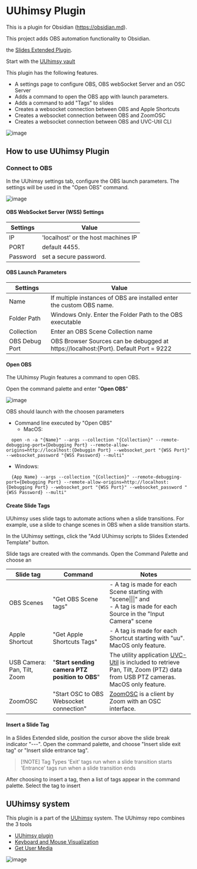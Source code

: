 # UUhimsy Plugin

This is a plugin for Obsidian (https://obsidian.md).

This project adds OBS automation functionality to Obsidian. 

the [Slides Extended Plugin](https://github.com/ebullient/obsidian-slides-extended).  

Start with the [UUhimsy vault](https://github.com/UUoocl/UUhimsy)  

This plugin has the following features.
- A settings page to configure OBS, OBS webSocket Server and an OSC Server
- Adds a command to open the OBS app with launch parameters.
- Adds a command to add "Tags" to slides
- Creates a websocket connection between OBS and Apple Shortcuts
- Creates a websocket connection between OBS and ZoomOSC
- Creates a websocket connection between OBS and UVC-Util CLI

![image](https://github.com/user-attachments/assets/4789585c-021e-4a50-ac6d-ee1c19f1913f)

## How to use UUhimsy Plugin

### Connect to OBS 
In the UUhimsy settings tab, configure the OBS launch parameters. The settings will be used in the "Open OBS" command.  

![image](https://github.com/user-attachments/assets/10e24711-c2d0-48a7-98c3-cd20de8d9bb4)

#### **OBS WebSocket Server (WSS) Settings**
  |Settings| Value |
  |---|---|
  |IP| 'localhost' or the host machines IP|
  |PORT| default 4455.  
  |Password| set a secure password.  
  
#### **OBS Launch Parameters**
  |Settings| Value |
  |---|---|
  |Name| If multiple instances of OBS are installed enter the custom OBS name. |
  |Folder Path|Windows Only. Enter the Folder Path to the OBS executable|
  |Collection| Enter an OBS Scene Collection name   
  |OBS Debug Port| OBS Browser Sources can be debugged at https://localhost:{Port}. Default Port = 9222  

#### **Open OBS**
  The UUhimsy Plugin features a command to open OBS.  

  Open the command palette and enter "**Open OBS**"

![image](https://github.com/user-attachments/assets/3352b9c9-1886-4c0e-aaf8-0a0c567474d2)

OBS should launch with the choosen parameters  

- Command line executed by "Open OBS"
  - MacOS: 
```
  open -n -a "{Name}" --args --collection "{Collection}" --remote-debugging-port={Debugging Port} --remote-allow-origins=http://localhost:{Debuggin Port} --websocket_port "{WSS Port}" --websocket_password "{WSS Password} --multi"
```
  - Windows:  
```
  {App Name} --args --collection "{Collection}" --remote-debugging-port={Debugging Port} --remote-allow-origins=http://localhost:{Debugging Port} --websocket_port "{WSS Port}" --websocket_password "{WSS Password} --multi"
```

#### **Create Slide Tags**

  UUhimsy uses slide tags to automate actions when a slide transitions.  For example, use a slide to change scenes in OBS when a slide transition starts. 

  In the UUhimsy settings, click the "Add UUhimsy scripts to Slides Extended Template" button.  

  Slide tags are created with the commands. Open the Command Palette and choose an

  |Slide tag| Command| Notes|
  |---|---|---|
  |OBS Scenes|"Get OBS Scene tags"|- A tag is made for each Scene starting with "scene\|\|\|" and  <br>- A tag is made for each Source in the "Input Camera" scene|
  |Apple Shortcut|"Get Apple Shortcuts Tags"|- A tag is made for each Shortcut starting with "uu". MacOS only feature.|
  |USB Camera: Pan, Tilt, Zoom |"**Start sending camera PTZ position to OBS**"|The utility application [UVC-Util](https://github.com/jtfrey/uvc-util) is included to retrieve Pan, Tilt, Zoom (PTZ) data from USB PTZ cameras. <br>  MacOS only feature.|
  |ZoomOSC|"Start OSC to OBS Websocket connection"| [ZoomOSC](https://www.liminalet.com/zoomosc) is a client by Zoom with an OSC interface.|

#### **Insert a Slide Tag**

  In a Slides Extended slide, position the cursor above the slide break indicator "---".
  Open the command palette, and choose "Insert slide exit tag" or "Insert slide entrance tag".  

  >[!NOTE] Tag Types
  >'Exit' tags run when a slide transition starts 
  >'Entrance' tags run when a slide transition ends

After choosing to insert a tag, then a list of tags appear in the command palette. Select the tag to insert

## UUhimsy system

This plugin is a part of the [UUhimsy](https://github.com/UUoocl/UUhimsy) system.
The UUhimsy repo combines the 3 tools
- [UUhimsy plugin](https://github.com/UUoocl/UUhimsyPlugin)
- [Keyboard and Mouse Visualization](https://github.com/UUoocl/keyboard_and_mouse_visuals)
- [Get User Media](https://github.com/UUoocl/GUM)  


![image](https://github.com/user-attachments/assets/cc50192c-9ba6-4c2f-bdc3-92f8751bcbc3)
